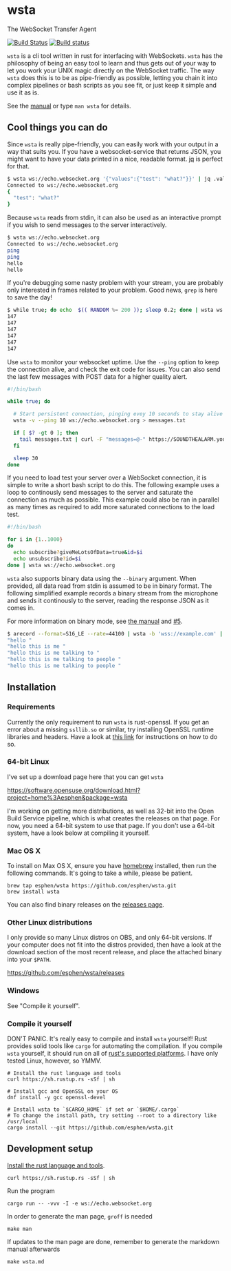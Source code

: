 # wsta

The WebSocket Transfer Agent

[![Build Status](https://travis-ci.org/esphen/wsta.svg?branch=master)](https://travis-ci.org/esphen/wsta)
[![Build status](https://ci.appveyor.com/api/projects/status/m3c9r5uw883b9l3y?svg=true)](https://ci.appveyor.com/project/esphen/wsta)

`wsta` is a cli tool written in rust for interfacing with WebSockets. `wsta` has
the philosophy of being an easy tool to learn and thus gets out of your way to
let you work your UNIX magic directly on the WebSocket traffic.
The way `wsta` does this is to be as pipe-friendly as possible, letting you
chain it into complex pipelines or bash scripts as you see fit, or just keep it
simple and use it as is.

See the [manual](wsta.md) or type `man wsta` for details.

## Cool things you can do

Since `wsta` is really pipe-friendly, you can easily work with your output in
a way that suits you. If you have a websocket-service that returns JSON, you
might want to have your data printed in a nice, readable format.
[jq](https://stedolan.github.io/jq/) is perfect for that.

```bash
$ wsta ws://echo.websocket.org '{"values":{"test": "what?"}}' | jq .values
Connected to ws://echo.websocket.org
{
  "test": "what?"
}
```

Because `wsta` reads from stdin, it can also be used as an interactive prompt
if you wish to send messages to the server interactively.

```bash
$ wsta ws://echo.websocket.org
Connected to ws://echo.websocket.org
ping
ping
hello
hello
```

If you're debugging some nasty problem with your stream, you are probably only
interested in frames related to your problem. Good news, `grep` is here to save
the day!

```bash
$ while true; do echo  $(( RANDOM %= 200 )); sleep 0.2; done | wsta ws://echo.websocket.org | grep '147'
147
147
147
147
147
147
```

Use `wsta` to monitor your websocket uptime. Use the `--ping` option to keep
the connection alive, and check the exit code for issues. You can also send
the last few messages with POST data for a higher quality alert.

```bash
#!/bin/bash

while true; do

  # Start persistent connection, pinging evey 10 seconds to stay alive
  wsta -v --ping 10 ws://echo.websocket.org > messages.txt

  if [ $? -gt 0 ]; then
    tail messages.txt | curl -F "messages=@-" https://SOUNDTHEALARM.yourcompany.com
  fi

  sleep 30
done
```

If you need to load test your server over a WebSocket connection, it is simple
to write a short bash script to do this. The following example uses a loop to
continously send messages to the server and saturate the connection as much as
possible. This example could also be ran in parallel as many times as required
to add more saturated connections to the load test.

```bash
#!/bin/bash

for i in {1..1000}
do
  echo subscribe?giveMeLotsOfData=true&id=$i
  echo unsubscribe?id=$i
done | wsta ws://echo.websocket.org
```

`wsta` also supports binary data using the `--binary` argument. When provided,
all data read from stdin is assumed to be in binary format. The following
simplified example records a binary stream from the microphone and sends it
continously to the server, reading the response JSON as it comes in.

For more information on binary mode, see
[the manual](https://github.com/esphen/wsta/blob/master/wsta.md) and
[#5](https://github.com/esphen/wsta/issues/5).

```bash
$ arecord --format=S16_LE --rate=44100 | wsta -b 'wss://example.com' | jq .results
"hello "
"hello this is me "
"hello this is me talking to "
"hello this is me talking to people "
"hello this is me talking to people "
```

## Installation

### Requirements

Currently the only requirement to run `wsta` is rust-openssl. If you get an error
about a missing `ssllib.so` or similar, try installing OpenSSL runtime libraries
and headers. Have a look at [this link](https://github.com/sfackler/rust-openssl#building)
for instructions on how to do so.

### 64-bit Linux
I've set up a download page here that you can get `wsta`

https://software.opensuse.org/download.html?project=home%3Aesphen&package=wsta

I'm working on getting more distributions, as well as 32-bit into the Open Build
Service pipeline, which is what creates the releases on that page. For now, you
need a 64-bit system to use that page. If you don't use a 64-bit system, have a
look below at compiling it yourself.

### Mac OS X
To install on Max OS X, ensure you have [homebrew](http://brew.sh) installed,
then run the following commands. It's going to take a while, please be patient.

    brew tap esphen/wsta https://github.com/esphen/wsta.git
    brew install wsta

You can also find binary releases on the
[releases page](https://github.com/esphen/wsta/releases).

### Other Linux distributions
I only provide so many Linux distros on OBS, and only 64-bit versions. If your
computer does not fit into the distros provided, then have a look at the
download section of the most recent release, and place the attached binary into
your `$PATH`.

https://github.com/esphen/wsta/releases

### Windows

See "Compile it yourself".

### Compile it yourself

DON'T PANIC. It's really easy to compile and install `wsta` yourself! Rust
provides solid tools like `cargo` for automating the compilation. If you compile
`wsta` yourself, it should run on all of
[rust's supported platforms](https://doc.rust-lang.org/book/getting-started.html#platform-support).
I have only tested Linux, however, so YMMV.

    # Install the rust language and tools
    curl https://sh.rustup.rs -sSf | sh

    # Install gcc and OpenSSL on your OS
    dnf install -y gcc openssl-devel

    # Install wsta to `$CARGO_HOME` if set or `$HOME/.cargo`
    # To change the install path, try setting --root to a directory like /usr/local
    cargo install --git https://github.com/esphen/wsta.git

## Development setup

[Install the rust language and
tools](https://doc.rust-lang.org/book/getting-started.html#installing-rust).

    curl https://sh.rustup.rs -sSf | sh

Run the program

    cargo run -- -vvv -I -e ws://echo.websocket.org

In order to generate the man page, `groff` is needed

    make man

If updates to the man page are done, remember to generate the markdown manual
afterwards

    make wsta.md

